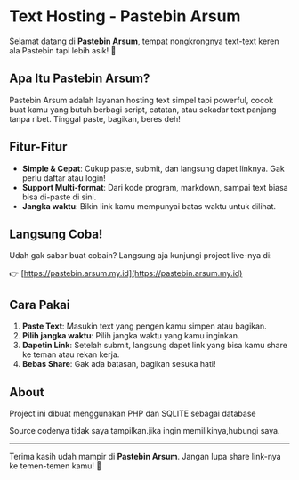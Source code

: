 # Text Hosting - Pastebin Arsum

Selamat datang di **Pastebin Arsum**, tempat nongkrongnya text-text keren ala Pastebin tapi lebih asik! 🚀

## Apa Itu Pastebin Arsum?

Pastebin Arsum adalah layanan hosting text simpel tapi powerful, cocok buat kamu yang butuh berbagi script, catatan, atau sekadar text panjang tanpa ribet. Tinggal paste, bagikan, beres deh!

## Fitur-Fitur

- **Simple & Cepat**: Cukup paste, submit, dan langsung dapet linknya. Gak perlu daftar atau login!
- **Support Multi-format**: Dari kode program, markdown, sampai text biasa bisa di-paste di sini.
- **Jangka waktu**: Bikin link kamu mempunyai batas waktu untuk dilihat.
  
## Langsung Coba!

Udah gak sabar buat cobain? Langsung aja kunjungi project live-nya di:

👉 [https://pastebin.arsum.my.id](https://pastebin.arsum.my.id)

## Cara Pakai

1. **Paste Text**: Masukin text yang pengen kamu simpen atau bagikan.
2. **Pilih jangka waktu**: Pilih jangka waktu yang kamu inginkan.
3. **Dapetin Link**: Setelah submit, langsung dapet link yang bisa kamu share ke teman atau rekan kerja.
4. **Bebas Share**: Gak ada batasan, bagikan sesuka hati!


## About

Project ini dibuat menggunakan PHP dan SQLITE sebagai database

Source codenya tidak saya tampilkan.jika ingin memilikinya,hubungi saya.

---

Terima kasih udah mampir di **Pastebin Arsum**. Jangan lupa share link-nya ke temen-temen kamu! 🎉
